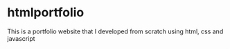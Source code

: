 # htmlportfolio
This is a portfolio website that I developed from scratch using html, css and javascript 
